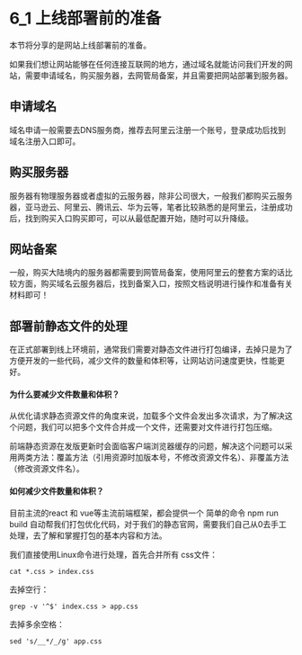 # 6_1 上线部署前的准备
本节将分享的是网站上线部署前的准备。

如果我们想让网站能够在任何连接互联网的地方，通过域名就能访问我们开发的网站，需要申请域名，购买服务器，去网管局备案，并且需要把网站部署到服务器。

## 申请域名
域名申请一般需要去DNS服务商，推荐去阿里云注册一个账号，登录成功后找到域名注册入口即可。

## 购买服务器
服务器有物理服务器或者虚拟的云服务器，除非公司很大，一般我们都购买云服务器，亚马逊云、阿里云、腾讯云、华为云等，笔者比较熟悉的是阿里云，注册成功后，找到购买入口购买即可，可以从最低配置开始，随时可以升降级。

## 网站备案
一般，购买大陆境内的服务器都需要到网管局备案，使用阿里云的整套方案的话比较方面，购买域名云服务器后，找到备案入口，按照文档说明进行操作和准备有关材料即可！


## 部署前静态文件的处理
在正式部署到线上环境前，通常我们需要对静态文件进行打包编译，去掉只是为了方便开发的一些代码，减少文件的数量和体积等，让网站访问速度更快，性能更好。

#### 为什么要减少文件数量和体积？
从优化请求静态资源文件的角度来说，加载多个文件会发出多次请求，为了解决这个问题，我们可以把多个文件合并成一个文件，还需要对文件进行打包压缩。

前端静态资源在发版更新时会面临客户端浏览器缓存的问题，解决这个问题可以采用两类方法：覆盖方法（引用资源时加版本号，不修改资源文件名）、非覆盖方法（修改资源文件名）。

#### 如何减少文件数量和体积？
目前主流的react 和 vue等主流前端框架，都会提供一个 简单的命令 npm run build 自动帮我们打包优化代码，对于我们的静态官网，需要我们自己从0去手工处理，去了解和掌握打包的基本内容和方法。

我们直接使用Linux命令进行处理，首先合并所有 css文件：
```
cat *.css > index.css
```
去掉空行：
```
grep -v '^$' index.css > app.css
```

去掉多余空格：
```
sed 's/__*/_/g' app.css
```

